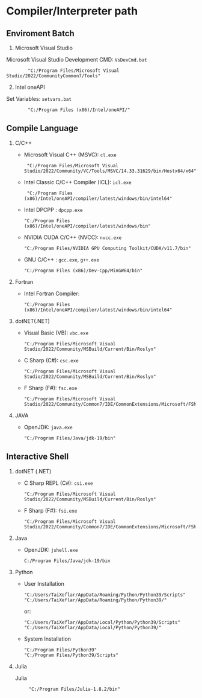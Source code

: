 # Compiler/Interpreter path

## Enviroment Batch

1. Microsoft Visual Studio

Microsoft Visual Studio Development CMD: `VsDevCmd.bat`

            "C:/Program Files/Microsoft Visual Studio/2022/CommunityCommon7/Tools"


2. Intel oneAPI

Set Variables: `setvars.bat` 

            "C:/Program Files (x86)/Intel/oneAPI/"

## Compile Language

1. C/C++

    -  Microsoft Visual C++ (MSVC): `cl.exe`

            "C:/Program Files/Microsoft Visual Studio/2022/Community/VC/Tools/MSVC/14.33.31629/bin/Hostx64/x64"

    -  Intel Classic C/C++ Compiler (ICL): `icl.exe`

            "C:/Program Files (x86)/Intel/oneAPI/compiler/latest/windows/bin/intel64"

    -   Intel DPCPP : `dpcpp.exe`

            "C:/Program Files (x86)/Intel/oneAPI/compiler/latest/windows/bin"

    -   NVIDIA CUDA C/C++ (NVCC): `nvcc.exe`

            "C:/Program Files/NVIDIA GPU Computing Toolkit/CUDA/v11.7/bin"

    -   GNU C/C++ : `gcc.exe`, `g++.exe`

            "C:/Program Files (x86)/Dev-Cpp/MinGW64/bin"

2. Fortran

    -   Intel Fortran Compiler:

            "C:/Program Files (x86)/Intel/oneAPI/compiler/latest/windows/bin/intel64"

3. dotNET(.NET)

    -   Visual Basic (VB): `vbc.exe`

            "C:/Program Files/Microsoft Visual Studio/2022/Community/MSBuild/Current/Bin/Roslyn"

    -   C Sharp (C#): `csc.exe` 

            "C:/Program Files/Microsoft Visual Studio/2022/Community/MSBuild/Current/Bin/Roslyn"

    -   F Sharp (F#): `fsc.exe`

            "C:/Program Files/Microsoft Visual Studio/2022/Community/Common7/IDE/CommonExtensions/Microsoft/FSharp/Tools"

4. JAVA

    -   OpenJDK: `java.exe`

            "C:/Program Files/Java/jdk-19/bin"

## Interactive Shell

1. dotNET (.NET)

    -   C Sharp REPL (C#): `csi.exe` 

            "C:/Program Files/Microsoft Visual Studio/2022/Community/MSBuild/Current/Bin/Roslyn"

    -   F Sharp (F#): `fsi.exe`

            "C:/Program Files/Microsoft Visual Studio/2022/Community/Common7/IDE/CommonExtensions/Microsoft/FSharp/Tools"
    
2. Java

    -   OpenJDK: `jshell.exe`

            C:/Program Files/Java/jdk-19/bin
    
3. Python

    -   User Installation

            "C:/Users/TaiXeflar/AppData/Roaming/Python/Python39/Scripts"
            "C:/Users/TaiXeflar/AppData/Roaming/Python/Python39/"

        or: 

            "C:/Users/TaiXeflar/AppData/Local/Python/Python39/Scripts"
            "C:/Users/TaiXeflar/AppData/Local/Python/Python39/"

    -   System Installation

            "C:/Program Files/Python39"
            "C:/Program Files/Python39/Scripts"
    
4. Julia

    Julia

            "C:/Program Files/Julia-1.8.2/bin"
    



